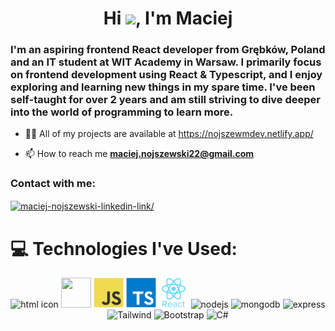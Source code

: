 <h1 align="center">Hi <img src="https://raw.githubusercontent.com/MartinHeinz/MartinHeinz/master/wave.gif" width="30px">, I'm Maciej</h1>
<h3 align="left">I'm an aspiring frontend React developer from Grębków, Poland and an IT student at WIT Academy in Warsaw. I primarily focus on frontend development using React & Typescript, and I enjoy exploring and learning new things in my spare time. I've been self-taught for over 2 years and am still striving to dive deeper into the world of programming to learn more.</h3>

- 👨‍💻 All of my projects are available at https://nojszewmdev.netlify.app/

- 📫 How to reach me **maciej.nojszewski22@gmail.com**

<h3 align="left">Contact with me:</h3>
<p align="left">
<a href="https://www.linkedin.com/in/maciej-nojszewski-81359a35a/" target="blank"><img align="center" src="https://raw.githubusercontent.com/rahuldkjain/github-profile-readme-generator/master/src/images/icons/Social/linked-in-alt.svg" alt="maciej-nojszewski-linkedin-link/" height="30" width="40" /></a>
</p>

# 💻 Technologies I've Used:

<p align="center">
  <img src="https://img.icons8.com/?size=100&id=20909&format=png&color=000000" alt="html icon" width="48" height="48"/>
  <img src="https://img.icons8.com/?size=100&id=21278&format=png&color=000000" width="48" height="48"/>
  <img src="https://raw.githubusercontent.com/devicons/devicon/master/icons/javascript/javascript-original.svg" alt="javascript" width="48" height="48"/>
  <img src="https://raw.githubusercontent.com/devicons/devicon/master/icons/typescript/typescript-original.svg" alt="typescript" width="48" height="48"/>
  <img src="https://raw.githubusercontent.com/devicons/devicon/master/icons/react/react-original-wordmark.svg" alt="react" width="48" height="48"/>
  <img src="https://cdn.jsdelivr.net/gh/devicons/devicon/icons/nodejs/nodejs-original-wordmark.svg" alt="nodejs" width="48" height="48"/>
  <img src="https://cdn.jsdelivr.net/gh/devicons/devicon/icons/mongodb/mongodb-original.svg" alt="mongodb" width="48" height="48"/>
  <img src="https://img.icons8.com/?size=100&id=kg46nzoJrmTR&format=png&color=FFFFFF" alt="express" width="48" height="48" color="white"/>
  <img src="https://img.icons8.com/?size=100&id=4PiNHtUJVbLs&format=png&color=000000" width="48" height="48" alt="Tailwind">
  <img src="https://img.icons8.com/?size=100&id=EzPCiQUqWWEa&format=png&color=000000" width="48" height="48" alt="Bootstrap">
  <img src="https://img.icons8.com/?size=100&id=45490&format=png&color=000000" width="48" height="48" alt="C#">
</p>

